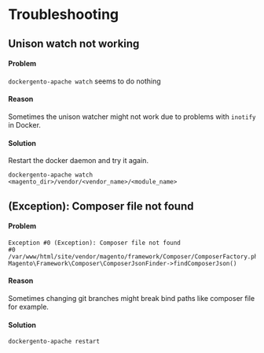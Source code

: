 # Troubleshooting

## Unison watch not working

#### Problem

`dockergento-apache watch` seems to do nothing

#### Reason 

Sometimes the unison watcher might not work due to problems with `inotify` in Docker.

#### Solution

Restart the docker daemon and try it again.

```
dockergento-apache watch <magento_dir>/vendor/<vendor_name>/<module_name> 
```

## (Exception): Composer file not found

#### Problem

```
Exception #0 (Exception): Composer file not found
#0 /var/www/html/site/vendor/magento/framework/Composer/ComposerFactory.php(47):
Magento\Framework\Composer\ComposerJsonFinder->findComposerJson()
```

#### Reason 

Sometimes changing git branches might break bind paths like composer file for example.

#### Solution

```
dockergento-apache restart
```
